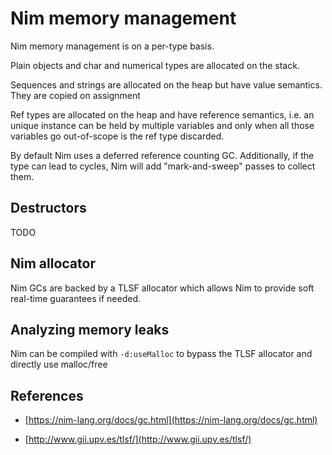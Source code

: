 # Nim memory management

Nim memory management is on a per-type basis.

Plain objects and char and numerical types are allocated on the stack.

Sequences and strings are allocated on the heap but have value semantics.
They are copied on assignment

Ref types are allocated on the heap and have reference semantics, i.e. an unique instance
can be held by multiple variables and only when all those variables go out-of-scope is
the ref type discarded.

By default Nim uses a deferred reference counting GC. Additionally, if the type can lead
to cycles, Nim will add "mark-and-sweep" passes to collect them.

## Destructors

TODO

## Nim allocator

Nim GCs are backed by a TLSF allocator which allows Nim to provide soft real-time guarantees if needed.

## Analyzing memory leaks

Nim can be compiled with `-d:useMalloc` to bypass the TLSF allocator and directly use malloc/free

## References

- [https://nim-lang.org/docs/gc.html](https://nim-lang.org/docs/gc.html)

- [http://www.gii.upv.es/tlsf/](http://www.gii.upv.es/tlsf/)
